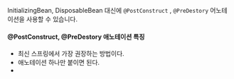 

InitializingBean, DisposableBean 대신에
`@PostConstruct` , `@PreDestory` 어노테이션을 사용할 수 있습니다.

#### @PostConstruct, @PreDestory 애노테이션 특징

- 최신 스프링에서 가장 권장하는 방법이다.
- 애노테이션 하나만 붙이면 된다.
- 